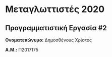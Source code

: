 # Μεταγλωττιστές 2020
## Προγραμματιστική Εργασία #2

**Ονοματεπώνυμο:** Δημοσθένους Χρίστος

**Α.Μ.:** Π2017175


